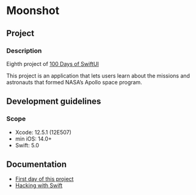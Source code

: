 # Moonshot

## Project

### Description

Eighth project of [100 Days of SwiftUI](https://www.hackingwithswift.com/100/swiftui)

This project is an application that lets users learn about the missions and astronauts that formed NASA’s Apollo space program.

## Development guidelines

### Scope

* Xcode: 12.5.1 (12E507)
* min iOS: 14.0+ 
* Swift: 5.0

## Documentation

* [First day of this project](https://www.hackingwithswift.com/100/swiftui/39)
* [Hacking with Swift](https://www.hackingwithswift.com)

